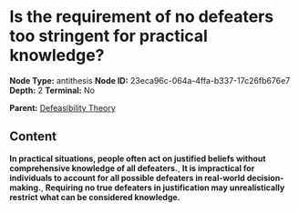 # Is the requirement of no defeaters too stringent for practical knowledge?

**Node Type:** antithesis
**Node ID:** 23eca96c-064a-4ffa-b337-17c26fb676e7
**Depth:** 2
**Terminal:** No

**Parent:** [Defeasibility Theory](defeasibility-theory.md)

## Content

**In practical situations, people often act on justified beliefs without comprehensive knowledge of all defeaters.**, **It is impractical for individuals to account for all possible defeaters in real-world decision-making.**, **Requiring no true defeaters in justification may unrealistically restrict what can be considered knowledge.**
